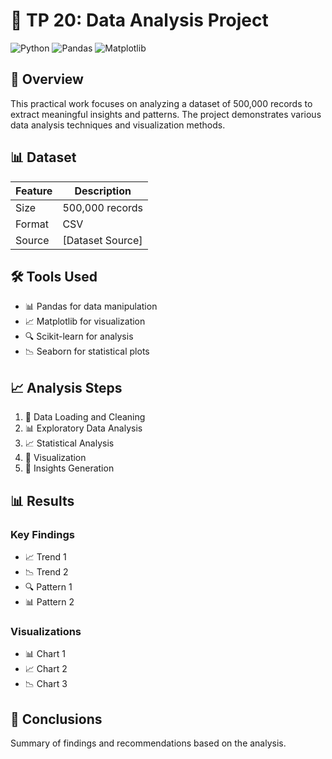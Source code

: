 # 🎯 TP 20: Data Analysis Project

![Python](https://img.shields.io/badge/Python-3.8+-blue.svg)
![Pandas](https://img.shields.io/badge/Pandas-1.3+-green.svg)
![Matplotlib](https://img.shields.io/badge/Matplotlib-3.4+-blue.svg)

## 📝 Overview

This practical work focuses on analyzing a dataset of 500,000 records to extract meaningful insights and patterns. The project demonstrates various data analysis techniques and visualization methods.

## 📊 Dataset

| Feature | Description      |
| ------- | ---------------- |
| Size    | 500,000 records  |
| Format  | CSV              |
| Source  | [Dataset Source] |

## 🛠️ Tools Used

- 📊 Pandas for data manipulation
- 📈 Matplotlib for visualization
- 🔍 Scikit-learn for analysis
- 📉 Seaborn for statistical plots

## 📈 Analysis Steps

1. 🔄 Data Loading and Cleaning
2. 📊 Exploratory Data Analysis
3. 📈 Statistical Analysis
4. 🎨 Visualization
5. 📝 Insights Generation

## 📊 Results

### Key Findings

- 📈 Trend 1
- 📉 Trend 2
- 🔍 Pattern 1
- 📊 Pattern 2

### Visualizations

- 📊 Chart 1
- 📈 Chart 2
- 📉 Chart 3

## 📝 Conclusions

Summary of findings and recommendations based on the analysis.
